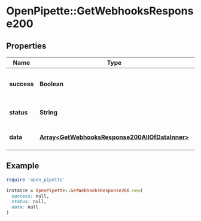 # OpenPipette::GetWebhooksResponse200

## Properties

| Name | Type | Description | Notes |
| ---- | ---- | ----------- | ----- |
| **success** | **Boolean** | If the response is successful or not | [optional] |
| **status** | **String** | The status of the response | [optional] |
| **data** | [**Array&lt;GetWebhooksResponse200AllOfDataInner&gt;**](GetWebhooksResponse200AllOfDataInner.md) | The array of Webhooks | [optional] |

## Example

```ruby
require 'open_pipette'

instance = OpenPipette::GetWebhooksResponse200.new(
  success: null,
  status: null,
  data: null
)
```

